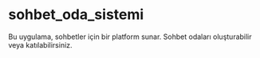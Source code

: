# sohbet_oda_sistemi
Bu uygulama, sohbetler için bir platform sunar. Sohbet odaları oluşturabilir veya katılabilirsiniz.
